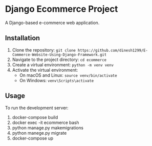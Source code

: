 # Django Ecommerce Project

A Django-based e-commerce web application.

## Installation

1. Clone the repository: `git clone https://github.com/dinesh1299/E-Commerce-Website-Using-Django-Framework.git`
2. Navigate to the project directory: `cd ecommerce`
3. Create a virtual environment: `python -m venv venv`
4. Activate the virtual environment:
   - On macOS and Linux: `source venv/bin/activate`
   - On Windows: `venv\Scripts\activate`
   
## Usage

To run the development server:
1. docker-compose build
2. docker exec -it ecommerce bash
3. python manage.py makemigrations
4. python manege.py migrate
5. docker-compose up

